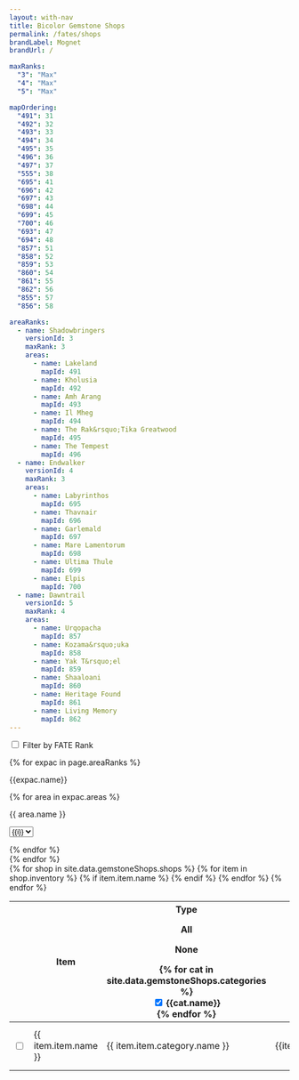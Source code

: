```yaml
---
layout: with-nav
title: Bicolor Gemstone Shops
permalink: /fates/shops
brandLabel: Mognet
brandUrl: /

maxRanks:
  "3": "Max"
  "4": "Max"
  "5": "Max"

mapOrdering:
  "491": 31
  "492": 32
  "493": 33
  "494": 34
  "495": 35
  "496": 36
  "497": 37
  "555": 38
  "695": 41
  "696": 42
  "697": 43
  "698": 44
  "699": 45
  "700": 46
  "693": 47
  "694": 48
  "857": 51
  "858": 52
  "859": 53
  "860": 54
  "861": 55
  "862": 56
  "855": 57
  "856": 58

areaRanks:
  - name: Shadowbringers
    versionId: 3
    maxRank: 3
    areas:
      - name: Lakeland
        mapId: 491
      - name: Kholusia
        mapId: 492
      - name: Amh Arang
        mapId: 493
      - name: Il Mheg
        mapId: 494
      - name: The Rak&rsquo;Tika Greatwood
        mapId: 495
      - name: The Tempest
        mapId: 496
  - name: Endwalker
    versionId: 4
    maxRank: 3
    areas:
      - name: Labyrinthos
        mapId: 695
      - name: Thavnair
        mapId: 696
      - name: Garlemald
        mapId: 697
      - name: Mare Lamentorum
        mapId: 698
      - name: Ultima Thule
        mapId: 699
      - name: Elpis
        mapId: 700
  - name: Dawntrail
    versionId: 5
    maxRank: 4
    areas:
      - name: Urqopacha
        mapId: 857
      - name: Kozama&rsquo;uka
        mapId: 858
      - name: Yak T&rsquo;el
        mapId: 859
      - name: Shaaloani
        mapId: 860
      - name: Heritage Found
        mapId: 861
      - name: Living Memory
        mapId: 862
---
```




<div class="level">
    <div class="level-left">
        <p class="level-item">
            <label class="checkbox">
                <input type="checkbox" class="checkbox"
                    id="filter-by-rank-check"
                    onchange="handleFilterByRankChecked(event)"
                    />
                Filter by FATE Rank
            </label>
        </p>
    </div>
</div>
<section id="rank-filter-container" class="is-hidden">
{% for expac in page.areaRanks %}
<nav class="level">
    <div class="level-left">
        <p class="level-item">{{expac.name}}</p>
    </div>
    {% for area in expac.areas %}
    <div class="level-left">
        <p class="level-item">
            {{ area.name }}
            <div class="select is-small">
                <select 
                    class="select fate-rank-select" 
                    data-version="{{ expac.versionId }}"
                    data-map="{{ area.mapId }}"
                    data-maxrank="{{ expac.maxRank }}"
                    onchange="handleChangeAreaRank(event)"
                    >
                    {% for i in (1..expac.maxRank) %}
                    <option value={{i}}>{{i}}</option>
                    {% endfor %}
                </select>
            </div>
        </p>
    </div>
    {% endfor %}
</nav>
{% endfor %}
</section>

<table class="table is-fullwidth">
  <thead>
    <tr>
        <th></th>
        <th>Item</th>
        <th id="type-filter-trigger" style="cursor: pointer; width: 11em;">
            Type
            <div class="dropdown" id="type-filter">
                <div class="dropdown-trigger">
                  <span class="icon is-small">
                      <i class="fas fa-angle-down" aria-hidden="true"></i>
                    </span>
                </div>
                <div class="dropdown-menu">
                    <div class="dropdown-content">
                        <div class="dropdown-item">
                            <div class="level">
                                <div class="level-left"><p class="level-item" onclick="setAllTypeFilters(true)">All</p></div>
                                <div class="level-right"><p class="level-item" onclick="setAllTypeFilters(false)">None</p></div>
                            </div>
                        </div>
                        {% for cat in site.data.gemstoneShops.categories %}
                        <div class="dropdown-item">
                            <label class="checkbox">
                                <input 
                                    type="checkbox" 
                                    class="checkbox type-filter-check" 
                                    data-category="{{cat.id}}" 
                                    onchange="handleTypeFilterChecked(event)"
                                    checked
                                    />
                                {{cat.name}}
                            </label>
                        </div>
                        {% endfor %}
                    </div>
                </div>
            </div>
        </th>
        <th style="width: 5em">Cost</th>
        <th style="width: 18em">Gemstone Trader</th>
        <th id="version-filter-trigger" style="cursor: pointer">
            Expansion
            <div class="dropdown" id="version-filter">
                <div class="dropdown-trigger">
                  <span class="icon is-small">
                      <i class="fas fa-angle-down" aria-hidden="true"></i>
                  </span>
                </div>
                <div class="dropdown-menu">
                    <div class="dropdown-content">
                        {% for expac in page.areaRanks %}
                        <div class="dropdown-item">
                            <label class="checkbox">
                                <input 
                                    type="checkbox" 
                                    class="checkbox version-filter-check" 
                                    data-version="{{expac.versionId}}" 
                                    onchange="handleVersionFilterChecked(event)"
                                    checked
                                    />
                                {{expac.name}}
                            </label>
                        </div>
                        {% endfor %}
                    </div>
                </div>
            </div>
        </th>
        <th>Rank</th>
        <th>Quest</th>
    </tr>
  </thead>
  <tbody>
    {% for shop in site.data.gemstoneShops.shops %}
        {% for item in shop.inventory %}
        {% if item.item.name %}
        <tr class="gemstone-shop-row" 
            data-version="{{ shop.version.id }}" 
            data-map="{{ shop.map.id }}"
            data-rank="{{ item.rank }}"
            data-item="{{ item.item.id }}"
            data-category="{{ item.item.category.id }}"
            data-categoryname="{{ item.item.category.name }}"
            >
            <td>
              <label class="checkbox">
                  <input 
                    type="checkbox" 
                    class="checkbox questCheckbox" 
                    data-item="{{item.item.id}}"
                    onchange="handleShopItemChecked(event)"
                    />
                </label>
            </td>
            <td>{{ item.item.name }}</td>
            <td>{{ item.item.category.name }}</td>
            <td style="text-align: right">
              <span class="icon-text">
                {{item.cost}}
                <span class="icon"><i class="bicolor-gemstone"></i></span>
              </span>
            </td>
            <td>
                <div class="npc">
                    {{shop.npc.name}}
                    <span class="tag is-light">{{shop.npc.location}} {{shop.npc.coords}}</span>
                </div>
            </td>
            <td>{{ shop.version.name }}</td>
            <td>
                {% if item.rank != -1 %}
                    {{item.rank}}
                {% else %}
                    {{ page.maxRanks[shop.version.id] }}
                {% endif %}
            </td>
            <td>
              <span class="icon-text" style="white-space: nowrap">
                <span class="icon"><i class="quest-{{item.quest.icon}}"></i></span>
                <span style="font-size: 0.8em">{{item.quest.name}}</span>
              </span>
            </td>
        </tr>
        {% endif %}
        {% endfor %}
    {% endfor %}
  </tbody>
</table>


<script>


function getItemFinished(itemId) {
    const namespace = getLocalStorage(NS_PROFILE, 'active') || ""
    const key = `fateshop:item:finished:${itemId}`
    return getLocalFlag(namespace, key)
}
function setItemFinished(itemId, isFinished) {
    const namespace = getLocalStorage(NS_PROFILE, 'active') || ""
    const key = `fateshop:item:finished:${itemId}`
    return setLocalFlag(namespace, key, isFinished)
}

function getCategoryVisible(categoryId, isVisible) {
    const namespace = getLocalStorage(NS_PROFILE, 'active') || ""
    const key = `fateshop:filter:category:${categoryId}`
    return !getLocalFlag(namespace, key)
}
function setCategoryVisible(categoryId, isVisible) {
    const namespace = getLocalStorage(NS_PROFILE, 'active') || ""
    const key = `fateshop:filter:category:${categoryId}`
    return setLocalFlag(namespace, key, !isVisible)
}

function getVersionVisible(versionId) {
    const namespace = getLocalStorage(NS_PROFILE, 'active') || ""
    const key = `fateshop:filter:version:${versionId}`
    return !getLocalFlag(namespace, key)
}
function setVersionVisible(versionId, isVisible) {
    const namespace = getLocalStorage(NS_PROFILE, 'active') || ""
    const key = `fateshop:filter:version:${versionId}`
    return setLocalFlag(namespace, key, !isVisible)
}

function getFilterByRank() {
    const namespace = getLocalStorage(NS_PROFILE, 'active') || ""
    key = `fateshop:filter:byrank`
    return getLocalFlag(namespace, key)
}
function setFilterByRank(isEnabled) {
    const namespace = getLocalStorage(NS_PROFILE, 'active') || ""
    key = `fateshop:filter:byrank`
    setLocalFlag(namespace, key, isEnabled)
}

function getMapRank(mapId, defaultValue = 1) {
    const namespace = getLocalStorage(NS_PROFILE, 'active') || ""
    const key = `fateshop:rank:${mapId}`
    return getLocalStorage(namespace, key) || defaultValue
}
function setMapRank(mapId, rank) {
    const namespace = getLocalStorage(NS_PROFILE, 'active') || ""
    const key = `fateshop:rank:${mapId}`
    return setLocalStorage(namespace, key, rank)
}


function updateGemstoneShopRows() {
    for (var row of document.getElementsByClassName('gemstone-shop-row')) {
        const cur_rank = getMapRank(row.dataset.map)
        const row_rank = Number(row.dataset.rank)
        let visible = getCategoryVisible(row.dataset.category) 
                        && getVersionVisible(row.dataset.version);
        const finished = getItemFinished(row.dataset.item)

        if (getFilterByRank()) {
            if (row_rank == -1) {
                visible = visible && areAreasMaxRank(row.dataset.version)
            } else {
                visible = visible && (row_rank <= cur_rank)
            }
        } 

        if (visible) {
            row.classList.remove('is-hidden')
        } else {
            row.classList.add('is-hidden')
        }

        let checkbox = row.querySelector('input[type=checkbox]')
        checkbox.checked = finished
        if (finished) {
            row.classList.add('is-finished')
        } else {
            row.classList.remove('is-finished')
        }
    }
}

const _maporder = JSON.parse('{{page.mapOrdering|jsonify}}');
function sortRows() {
    const tbody = document.querySelector('tr.gemstone-shop-row').parentNode
    Array.from(tbody.children).sort((rowA, rowB) => {

        return (
            (rowA.dataset.version - rowB.dataset.version) ||
            (_maporder[rowA.dataset.map] - _maporder[rowB.dataset.map]) ||
            (rowA.dataset.rank - rowB.dataset.rank) ||
            rowA.dataset.categoryname.localeCompare(rowB.dataset.categoryname)
        )

    }).forEach(it => tbody.appendChild(it))

}

function handleVersionFilterChecked(event) {
    const checkbox = event.target
    const versionId = checkbox.dataset.version
    setVersionVisible(versionId, checkbox.checked)
    updateGemstoneShopRows()
}

function handleTypeFilterChecked(event) {
    const checkbox = event.target
    const categoryId = checkbox.dataset.category
    setCategoryVisible(categoryId, checkbox.checked)
    updateGemstoneShopRows()
}

function setAllTypeFilters(isChecked) {
    for (const el of document.getElementsByClassName('type-filter-check')) {
        el.checked = isChecked
        setCategoryVisible(el.dataset.category, isChecked)
    }
    updateGemstoneShopRows()
}

function handleShopItemChecked(event) {
    const checkbox = event.target
    const itemId = checkbox.dataset.item
    const finished = checkbox.checked
    setItemFinished(itemId, finished)

    const row = document.querySelector(`tr.gemstone-shop-row[data-item="${itemId}"]`)
    if (finished) {
        row.classList.add('is-finished')
    } else {
        row.classList.remove('is-finished')
    }
}

function handleChangeAreaRank(evt) {
    const mapId = evt.target.dataset.map
    const rank = Number(evt.target.value)
    setMapRank(mapId, rank)
    updateGemstoneShopRows()
}


function handleFilterByRankChecked(event) {
    const checkbox = event.target
    setFilterByRank(checkbox.checked)

    const container = document.getElementById('rank-filter-container')
    if (checkbox.checked) {
        container.classList.remove('is-hidden')
    } else {
        container.classList.add('is-hidden')
    }

    updateGemstoneShopRows()
}

const _arearanks = JSON.parse('{{page.areaRanks|jsonify}}');
function areAreasMaxRank(versionId) {
    const ex = _arearanks.find(it => it.versionId == Number(versionId))
    return ex.areas.map(it => getMapRank(it.mapId) == ex.maxRank).every(it => it)
}

function setShowFinished(value) {
  window.questsShowFinished = value
  setLocalFlag("fateshop:config", "showFinished", value)

  if (window.questsShowFinished) {
    removeHiddenFinishedStyle('gemstone-shop-row')
  } else {
    appendHiddenFinishedStyle('gemstone-shop-row')
  }
}


function initializeAreaRanks() {
    const filterByRank = getFilterByRank()

    const container = document.getElementById('rank-filter-container')
    if (filterByRank) {
        container.classList.remove('is-hidden')
    } else {
        container.classList.add('is-hidden')
    }
    document.getElementById('filter-by-rank-check').checked = filterByRank

    for (var el of document.getElementsByClassName('fate-rank-select')) {
        const rank = getMapRank(el.dataset.map)
        el.value = rank || 1
    }
}

function initializeShowFinished() {
    var checkShowFinished = document.getElementById("check-showFinished");
    const showFinished = getLocalFlag("fateshop:config", "showFinished")
    setShowFinished(showFinished)
    checkShowFinished.checked = showFinished
    checkShowFinished.onchange = (evt) => { setShowFinished(evt.target.checked) }
}

function initializeTypeFilter() {
    const typeFilter = document.getElementById('type-filter')
    const typeFilterTrigger = document.getElementById('type-filter-trigger')
    for (var el of document.getElementsByClassName('type-filter-check')) {
        const isVisible = getCategoryVisible(el.dataset.category)
        el.checked = isVisible
    }
    typeFilterTrigger.onclick = () => {
        typeFilter.classList.toggle('is-active')
    }
}

function initializeVersionFilter() {
    const versionFilter = document.getElementById('version-filter')
    const versionFilterTrigger = document.getElementById('version-filter-trigger')
    for (var el of document.getElementsByClassName('version-filter-check')) {
        const isVisible = getVersionVisible(el.dataset.version)
        el.checked = isVisible
    }
    versionFilterTrigger.onclick = () => {
        versionFilter.classList.toggle('is-active')
    }
}

document.addEventListener("DOMContentLoaded", async () => {
    initializeShowFinished()
    initializeAreaRanks()
    initializeTypeFilter()
    initializeVersionFilter()
    sortRows()

    updateGemstoneShopRows()
})
</script>